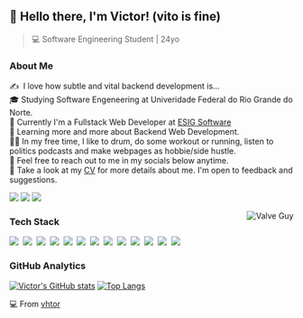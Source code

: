 ## 👋 Hello there, I'm Victor! (vito is fine)
>  💻 Software Engineering Student | 24yo

### About Me

✍️ &nbsp;I love how subtle and vital backend development is...\
🎓  Studying Software Engeneering at Univeridade Federal do Rio Grande do Norte.\
💼  Currently I'm a Fullstack Web Developer at <a href="https://site.esig.com.br/">ESIG Software</a>\
🌱  Learning more and more about Backend Web Development.\
🏃‍♂️  In my free time, I like to drum, do some workout or running, listen to politics podcasts and make webpages as hobbie/side hustle.\
💬  Feel free to reach out to me in my socials below anytime.\
📄  Take a look at my <a href="">CV</a> for more details about me. I'm open to feedback and suggestions.

<p align="left">
<a href="https://t.me/vhtorr"><img src="https://img.shields.io/badge/Telegram-2CA5E0?style=for-the-badge&logo=telegram&logoColor=white"/></a>
<a href="mailto:victoreverend@gmail.com"><img src="https://img.shields.io/badge/Gmail-D14836?style=for-the-badge&logo=gmail&logoColor=white"/></a>
<a href="https://www.linkedin.com/in/vhtorr/"><img src="https://img.shields.io/badge/LinkedIn-0077B5?style=for-the-badge&logo=linkedin&logoColor=white"/></a>
</p>

<img alt="Valve Guy" src="https://ik.imagekit.io/xksv/Valve_head2_4UM-URGc6hF.png?updatedAt=1630796185032" align="right"/>

### Tech Stack
<img src="https://img.shields.io/badge/Java-ED8B00?style=for-the-badge&logo=java&logoColor=white"/>&nbsp;
<img src="https://img.shields.io/badge/kotlin-%237F52FF.svg?style=for-the-badge&logo=kotlin&logoColor=white"/>&nbsp;
<img src="https://img.shields.io/badge/Angular-DD0031?style=for-the-badge&logo=angular&logoColor=white"/>&nbsp;
<img src="https://img.shields.io/badge/Spring-6DB33F?style=for-the-badge&logo=spring&logoColor=white"/>&nbsp;
<img src="https://img.shields.io/badge/PostgreSQL-316192?style=for-the-badge&logo=postgresql&logoColor=white"/>&nbsp;
<img src="https://img.shields.io/badge/json%20web%20tokens-323330?style=for-the-badge&logo=json-web-tokens&logoColor=pink"/>&nbsp;
<img src="https://img.shields.io/badge/TypeScript-007ACC?style=for-the-badge&logo=typescript&logoColor=white"/>&nbsp;
<img src="https://img.shields.io/badge/HTML5-E34F26?style=for-the-badge&logo=html5&logoColor=white"/>&nbsp;
<img src="https://img.shields.io/badge/CSS3-1572B6?style=for-the-badge&logo=css3&logoColor=white"/>&nbsp;
<img src="https://img.shields.io/badge/Bootstrap-563D7C?style=for-the-badge&logo=bootstrap&logoColor=white"/>&nbsp;
<img src="https://img.shields.io/badge/JavaScript-F7DF1E?style=for-the-badge&logo=javascript&logoColor=black"/>&nbsp;
<img src="https://img.shields.io/badge/Git-F05032?style=for-the-badge&logo=git&logoColor=white"/>&nbsp;
<img src="https://img.shields.io/badge/Hibernate-59666C?style=for-the-badge&logo=Hibernate&logoColor=white"/>&nbsp;

### GitHub Analytics
[![Victor's GitHub stats](https://github-readme-stats.vercel.app/api?username=vhtor&hide_border=true&count_private=true&show_icons=true&theme=prussian)](https://github.com/anuraghazra/github-readme-stats)
[![Top Langs](https://github-readme-stats.vercel.app/api/top-langs/?username=vhtor&layout=compact&theme=prussian&hide_border=true&hide=c,roff)](https://github.com/anuraghazra/github-readme-stats)

💻 From [vhtor](https://github.com/vhtor)
